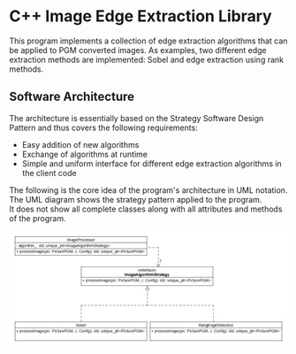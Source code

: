 # C++ Image Edge Extraction Library

This program implements a collection of edge extraction algorithms that can be applied to PGM converted images.
As examples, two different edge extraction methods are implemented: Sobel and edge extraction using rank methods.<br>

## Software Architecture

The architecture is essentially based on the Strategy Software Design Pattern and thus covers the following requirements:<br>
* Easy addition of new algorithms
* Exchange of algorithms at runtime
* Simple and uniform interface for different edge extraction algorithms in the client code 


The following is the core idea of the program's architecture in UML notation.<br>
The UML diagram shows the strategy pattern applied to the program.<br>
It does not show all complete classes along with all attributes and methods of the program.<br>

![CImageProcessingLibraryStrategyUML](./git_images/CImageProcessingLibrary-StrategyUMLClass.png "CImageProcessingLibrary-StrategyUML")


